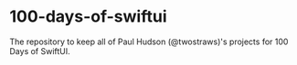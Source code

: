 # 100-days-of-swiftui
The repository to keep all of Paul Hudson (@twostraws)'s projects for 100 Days of SwiftUI.
